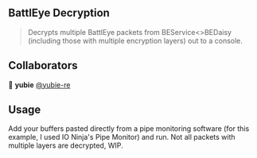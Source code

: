 ## BattlEye Decryption

> Decrypts multiple BattlEye packets from BEService<>BEDaisy (including those with multiple encryption layers) out to a console.

## Collaborators

👤 **yubie** [@yubie-re](https://github.com/yubie-re)

## Usage
Add your buffers pasted directly from a pipe monitoring software (for this example, I used IO Ninja's Pipe Monitor) and run. Not all packets with multiple layers are decrypted, WIP.
